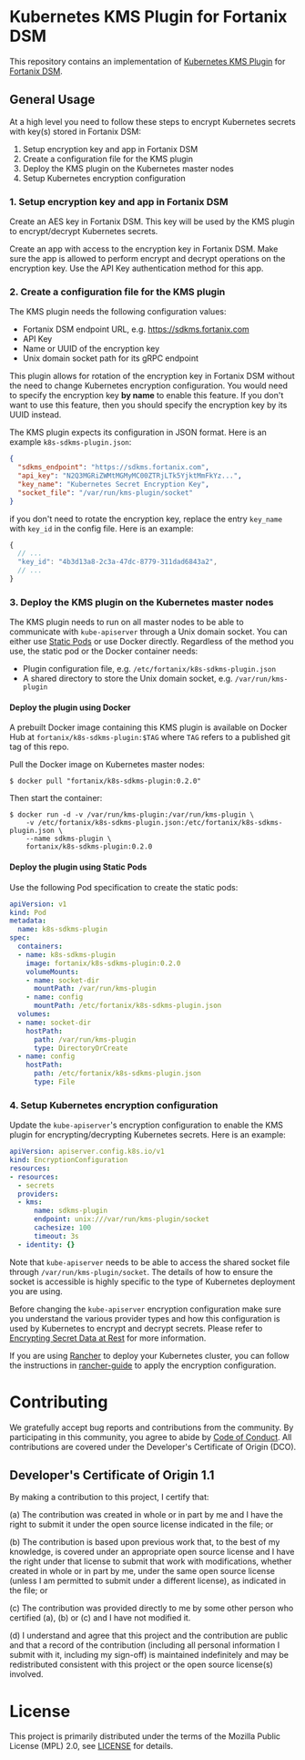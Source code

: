# Kubernetes KMS Plugin for Fortanix DSM

This repository contains an implementation of [Kubernetes KMS Plugin] for
[Fortanix DSM].

## General Usage

At a high level you need to follow these steps to encrypt Kubernetes secrets
with key(s) stored in Fortanix DSM:

1. Setup encryption key and app in Fortanix DSM
2. Create a configuration file for the KMS plugin
3. Deploy the KMS plugin on the Kubernetes master nodes
4. Setup Kubernetes encryption configuration

### 1. Setup encryption key and app in Fortanix DSM

Create an AES key in Fortanix DSM. This key will be used by the KMS
plugin to encrypt/decrypt Kubernetes secrets.

Create an app with access to the encryption key in Fortanix DSM. Make
sure the app is allowed to perform encrypt and decrypt operations on the
encryption key. Use the API Key authentication method for this app.

### 2. Create a configuration file for the KMS plugin

The KMS plugin needs the following configuration values:

- Fortanix DSM endpoint URL, e.g. https://sdkms.fortanix.com
- API Key
- Name or UUID of the encryption key
- Unix domain socket path for its gRPC endpoint

This plugin allows for rotation of the encryption key in Fortanix DSM
without the need to change Kubernetes encryption configuration. You would need
to specify the encryption key **by name** to enable this feature. If you don't
want to use this feature, then you should specify the encryption key by its
UUID instead.

The KMS plugin expects its configuration in JSON format. Here is an example `k8s-sdkms-plugin.json`:

```json
{
  "sdkms_endpoint": "https://sdkms.fortanix.com",
  "api_key": "N2Q3MGRiZWMtMGMyMC00ZTRjLTk5YjktMmFkYz...",
  "key_name": "Kubernetes Secret Encryption Key",
  "socket_file": "/var/run/kms-plugin/socket"
}
```

if you don't need to rotate the encryption key, replace the entry
`key_name` with `key_id` in the config file. Here is an example:

```js
{
  // ...
  "key_id": "4b3d13a8-2c3a-47dc-8779-311dad6843a2",
  // ...
}
```

### 3. Deploy the KMS plugin on the Kubernetes master nodes

The KMS plugin needs to run on all master nodes to be able to communicate with
`kube-apiserver` through a Unix domain socket. You can either use [Static Pods]
or use Docker directly. Regardless of the method you use, the static pod or the
Docker container needs:

- Plugin configuration file, e.g. `/etc/fortanix/k8s-sdkms-plugin.json`
- A shared directory to store the Unix domain socket, e.g. `/var/run/kms-plugin`

#### Deploy the plugin using Docker

A prebuilt Docker image containing this KMS plugin is available on Docker Hub
at `fortanix/k8s-sdkms-plugin:$TAG` where `TAG` refers to a published git tag
of this repo.

Pull the Docker image on Kubernetes master nodes:

```
$ docker pull "fortanix/k8s-sdkms-plugin:0.2.0"
```

Then start the container:

```
$ docker run -d -v /var/run/kms-plugin:/var/run/kms-plugin \
    -v /etc/fortanix/k8s-sdkms-plugin.json:/etc/fortanix/k8s-sdkms-plugin.json \
    --name sdkms-plugin \
    fortanix/k8s-sdkms-plugin:0.2.0
```

#### Deploy the plugin using Static Pods

Use the following Pod specification to create the static pods:

```yaml
apiVersion: v1
kind: Pod
metadata:
  name: k8s-sdkms-plugin
spec:
  containers:
  - name: k8s-sdkms-plugin
    image: fortanix/k8s-sdkms-plugin:0.2.0
    volumeMounts:
    - name: socket-dir
      mountPath: /var/run/kms-plugin
    - name: config
      mountPath: /etc/fortanix/k8s-sdkms-plugin.json
  volumes:
  - name: socket-dir
    hostPath:
      path: /var/run/kms-plugin
      type: DirectoryOrCreate
  - name: config
    hostPath:
      path: /etc/fortanix/k8s-sdkms-plugin.json
      type: File
```

### 4. Setup Kubernetes encryption configuration

Update the `kube-apiserver`'s encryption configuration to enable the KMS plugin
for encrypting/decrypting Kubernetes secrets. Here is an example:

```yaml
apiVersion: apiserver.config.k8s.io/v1
kind: EncryptionConfiguration
resources:
- resources:
  - secrets
  providers:
  - kms:
      name: sdkms-plugin
      endpoint: unix:///var/run/kms-plugin/socket
      cachesize: 100
      timeout: 3s
  - identity: {}
```

Note that `kube-apiserver` needs to be able to access the shared socket file
through `/var/run/kms-plugin/socket`. The details of how to ensure the socket
is accessible is highly specific to the type of Kubernetes deployment you are
using.

Before changing the `kube-apiserver` encryption configuration make sure you
understand the various provider types and how this configuration is used by
Kubernetes to encrypt and decrypt secrets. Please refer to
[Encrypting Secret Data at Rest] for more information.

If you are using [Rancher] to deploy your Kubernetes cluster, you can follow
the instructions in [rancher-guide](./rancher-guide.md) to apply the encryption
configuration.

# Contributing

We gratefully accept bug reports and contributions from the community.
By participating in this community, you agree to abide by [Code of Conduct](./CODE_OF_CONDUCT.md).
All contributions are covered under the Developer's Certificate of Origin (DCO).

## Developer's Certificate of Origin 1.1

By making a contribution to this project, I certify that:

(a) The contribution was created in whole or in part by me and I
have the right to submit it under the open source license
indicated in the file; or

(b) The contribution is based upon previous work that, to the best
of my knowledge, is covered under an appropriate open source
license and I have the right under that license to submit that
work with modifications, whether created in whole or in part
by me, under the same open source license (unless I am
permitted to submit under a different license), as indicated
in the file; or

(c) The contribution was provided directly to me by some other
person who certified (a), (b) or (c) and I have not modified
it.

(d) I understand and agree that this project and the contribution
are public and that a record of the contribution (including all
personal information I submit with it, including my sign-off) is
maintained indefinitely and may be redistributed consistent with
this project or the open source license(s) involved.

# License

This project is primarily distributed under the terms of the Mozilla Public License (MPL) 2.0, see [LICENSE](./LICENSE) for details.

[Kubernetes KMS Plugin]: https://kubernetes.io/docs/tasks/administer-cluster/kms-provider/
[Fortanix DSM]: https://www.fortanix.com/platform/data-security-manager
[Static Pods]: https://kubernetes.io/docs/tasks/configure-pod-container/static-pod/
[Encrypting Secret Data at Rest]: https://kubernetes.io/docs/tasks/administer-cluster/encrypt-data/
[Rancher]: https://rancher.com/
